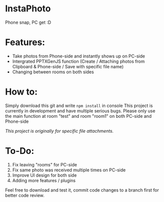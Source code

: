 # **InstaPhoto**
Phone snap, PC get :D


# Features:
- Take photos from Phone-side and instantly shows up on PC-side
- Intergrated PPTXGenJS function (Create / Attaching photos from Clipboard & Phone-side / Save with specific file name)
- Changing between rooms on both sides

# How to:

Simply download this git and write `npm install` in console
This project is currently in development and have multiple serious bugs. 
Please only use the main function at room "test" and room "room1" on both PC-side and Phone-side


*This project is originally for specific file attachments.*

# To-Do:
 1. Fix leaving "rooms" for PC-side
 2. Fix same photo was received multiple times on PC-side
 3. Improve UI design for both side
 4. Adding more features / plugins
 


Feel free to download and test it, commit code changes to a branch first for better code review.
